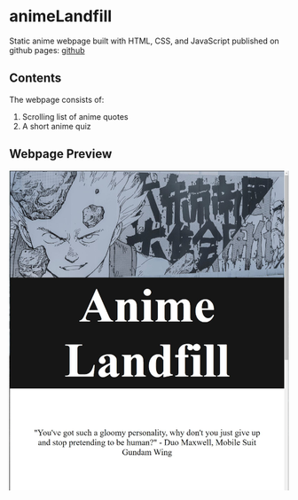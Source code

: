 # animeLandfill
Static anime webpage built with HTML, CSS, and JavaScript
published on github pages: [github](https://ahorner721.github.io/animeLandfill/)

## Contents
The webpage consists of:
1. Scrolling list of anime quotes
2. A short anime quiz

## Webpage Preview
![Screenshot](/images/animeLandfill-screenshot1.JPG)
